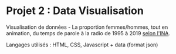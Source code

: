 # Projet 2 : Data Visualisation

Visualisation de données - La proportion femmes/hommes, tout en animation, du temps de parole à la radio de 1995 à 2019 [selon l'INA](https://www.data.gouv.fr/fr/datasets/temps-de-parole-des-hommes-et-des-femmes-a-la-television-et-a-la-radio/#_).

Langages utilisés : HTML, CSS, Javascript + data (format json)
